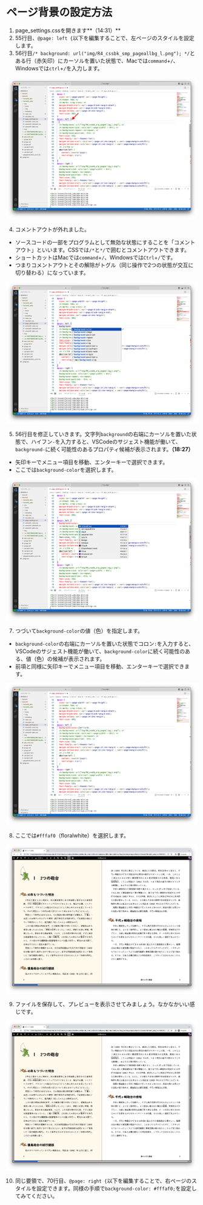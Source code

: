 # ページ背景の設定方法

1. page_settings.cssを開きます**（14:31）**
2. 55行目、`@page: left {`以下を編集することで、左ページのスタイルを設定します。
3. 56行目`/* background: url("img/R4_cssbk_smp_pageallbg_l.png"); */`とある行（赤矢印）にカーソルを置いた状態で、Macでは`command`+`/`、Windowsでは`ctrl`+`/`を入力します。

![](./images/4-create-your-book-in-vivliostyle-2/2-page-background-settings/4-2-1.png)

4. コメントアウトが外れました。
  - ソースコードの一部をプログラムとして無効な状態にすることを「コメントアウト」といいます。CSSでは`/*`と`*/`で囲むとコメントアウトできます。
  - ショートカットはMacでは`command`+`/`、Windowsでは`Ctrl`+`/`です。
  - つまりコメントアウトとその解除がトグル（同じ操作で2つの状態が交互に切り替わる）になっています。

![](./images/4-create-your-book-in-vivliostyle-2/2-page-background-settings/4-2-2.png)

5. 56行目を修正していきます。文字列`background`の右端にカーソルを置いた状態で、ハイフン`-`を入力すると、VSCodeのサジェスト機能が働いて、`background-`に続く可能性のあるプロパティ候補が表示されます。**（18:27）**
  - 矢印キーでメニュー項目を移動、エンターキーで選択できます。
  - ここでは`background-color`を選択します。

![](./images/4-create-your-book-in-vivliostyle-2/2-page-background-settings/4-2-3.png)

7. つづいて`background-color`の値（色）を指定します。
  - `background-color`の右端にカーソルを置いた状態でコロン`:`を入力すると、VSCodeのサジェスト機能が働いて、`background-color`に続く可能性のある、値（色）の候補が表示されます。
  - 前項と同様に矢印キーでメニュー項目を移動、エンターキーで選択できます。

![](./images/4-create-your-book-in-vivliostyle-2/2-page-background-settings/4-2-4.png)

8. ここでは`#fffaf0`（floralwhite）を選択します。

![](./images/4-create-your-book-in-vivliostyle-2/2-page-background-settings/4-2-5.png)

9. ファイルを保存して、プレビューを表示させてみましょう。なかなかいい感じです。

![](./images/4-create-your-book-in-vivliostyle-2/2-page-background-settings/4-2-6.png)

10. 同じ要領で、70行目、`@page: right {`以下を編集することで、右ページのスタイルを設定できます。同様の手順で`background-color: #fffaf0;`を設定してみてください。